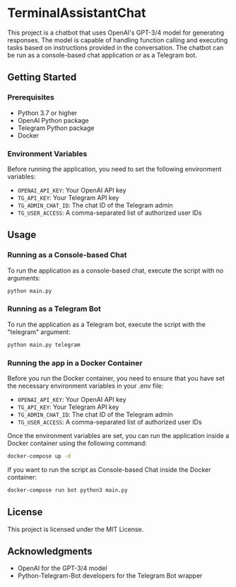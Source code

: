 # TerminalAssistantChat

This project is a chatbot that uses OpenAI's GPT-3/4 model for generating responses. The model is capable of handling function calling and executing tasks based on instructions provided in the conversation. The chatbot can be run as a console-based chat application or as a Telegram bot.


## Getting Started

### Prerequisites

- Python 3.7 or higher
- OpenAI Python package
- Telegram Python package
- Docker

### Environment Variables

Before running the application, you need to set the following environment variables:

- `OPENAI_API_KEY`: Your OpenAI API key
- `TG_API_KEY`: Your Telegram API key
- `TG_ADMIN_CHAT_ID`: The chat ID of the Telegram admin
- `TG_USER_ACCESS`: A comma-separated list of authorized user IDs

## Usage

### Running as a Console-based Chat

To run the application as a console-based chat, execute the script with no arguments:

```bash
python main.py
```

### Running as a Telegram Bot

To run the application as a Telegram bot, execute the script with the "telegram" argument:

```bash
python main.py telegram
```

### Running the app in a Docker Container

Before you run the Docker container, you need to ensure that you have set the necessary environment variables in your .env file:

- `OPENAI_API_KEY`: Your OpenAI API key
- `TG_API_KEY`: Your Telegram API key
- `TG_ADMIN_CHAT_ID`: The chat ID of the Telegram admin
- `TG_USER_ACCESS`: A comma-separated list of authorized user IDs

Once the environment variables are set, you can run the application inside a Docker container using the following command:

```bash
docker-compose up -d
```

If you want to run the script as Console-based Chat inside the Docker container:

```bash
docker-compose run bot python3 main.py
```

## License

This project is licensed under the MIT License.

## Acknowledgments

- OpenAI for the GPT-3/4 model
- Python-Telegram-Bot developers for the Telegram Bot wrapper
